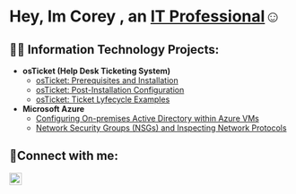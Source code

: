 <h1>Hey, Im Corey , an <a href="https://linkedin.com/in/Coreyjeff">IT Professional</a>☺</h1>

<h2>👨‍💻 Information Technology Projects:</h2>

- <b>osTicket (Help Desk Ticketing System)</b>
  - [osTicket: Prerequisites and Installation](https://github.com/coreyjeff/osticket-prereqs)
  - [osTicket: Post-Installation Configuration](https://github.com/coreyjeff/post-install-config)
  - [osTicket: Ticket Lyfecycle Examples](https://github.com/coreyjeff/ticket-lifecycle)
- <b>Microsoft Azure</b>
  - [Configuring On-premises Active Directory within Azure VMs](https://github.com/coreyjeff/configure-ad)
  - [Network Security Groups (NSGs) and Inspecting Network Protocols](https://github.com/coreyjeff/azure-network-protocols)

<h2>🤳Connect with me:</h2>

[<img align="left" alt="Josh | LinkedIn" width="22px" src="https://cdn.jsdelivr.net/npm/simple-icons@v3/icons/linkedin.svg" />][linkedin]

[linkedin]: https://www.linkedin.com/in/corey-jefferson-372472192/
